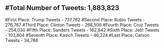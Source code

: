 #Total Number of Tweets: 1,883,823 
---
#First Place: Trump Tweets - 737,782
#Second Place: Rubio Tweets - 276,767
#Third Place: Clinton Tweets - 268,506
#Fourth Place: Cruz Tweets - 254,030
#Fifth Place: Sanders Tweets - 162,842
#Sixth Place: Jeb! Tweets - 103,804
#Seventh Place: Kasich Tweets - 46,224
#Last Place: Carson Tweets - 34,786
